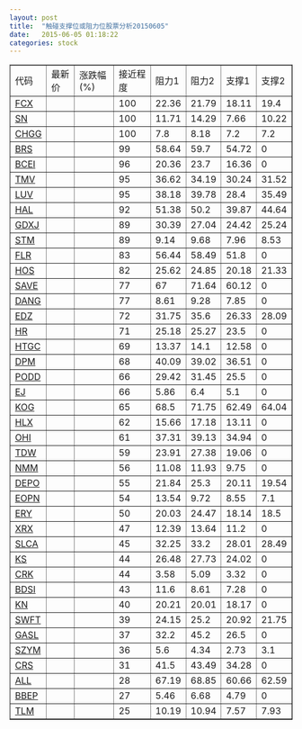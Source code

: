 ```yaml
---
layout: post
title:  "触碰支撑位或阻力位股票分析20150605"
date:   2015-06-05 01:18:22
categories: stock
---
```

<script type="text/javascript">
var stockList = []
stockList.push('gb_fcx');
stockList.push('gb_sn');
stockList.push('gb_chgg');
stockList.push('gb_brs');
stockList.push('gb_bcei');
stockList.push('gb_tmv');
stockList.push('gb_luv');
stockList.push('gb_hal');
stockList.push('gb_gdxj');
stockList.push('gb_stm');
stockList.push('gb_flr');
stockList.push('gb_hos');
stockList.push('gb_save');
stockList.push('gb_dang');
stockList.push('gb_edz');
stockList.push('gb_hr');
stockList.push('gb_htgc');
stockList.push('gb_dpm');
stockList.push('gb_podd');
stockList.push('gb_ej');
stockList.push('gb_kog');
stockList.push('gb_hlx');
stockList.push('gb_ohi');
stockList.push('gb_tdw');
stockList.push('gb_nmm');
stockList.push('gb_depo');
stockList.push('gb_eopn');
stockList.push('gb_ery');
stockList.push('gb_xrx');
stockList.push('gb_slca');
stockList.push('gb_ks');
stockList.push('gb_crk');
stockList.push('gb_bdsi');
stockList.push('gb_kn');
stockList.push('gb_swft');
stockList.push('gb_gasl');
stockList.push('gb_szym');
stockList.push('gb_crs');
stockList.push('gb_all');
stockList.push('gb_bbep');
stockList.push('gb_tlm');
</script>
<table border="1">
 <tr>
 <td>代码</td>
 <td>最新价</td>
 <td>涨跌幅(%)</td>
 <td>接近程度</td>
 <td>阻力1</td>
 <td>阻力2</td>
 <td>支撑1</td>
 <td>支撑2</td>
</tr>
  <tr id="fcx" class="green">
  <td><a href="http://stock.finance.sina.com.cn/usstock/quotes/FCX.html" target="_blank">FCX</a></td><td></td><td></td><td>100</td><td>22.36</td><td>21.79</td><td>18.11</td><td>19.4</td></tr>
  <tr id="sn" class="green">
  <td><a href="http://stock.finance.sina.com.cn/usstock/quotes/SN.html" target="_blank">SN</a></td><td></td><td></td><td>100</td><td>11.71</td><td>14.29</td><td>7.66</td><td>10.22</td></tr>
  <tr id="chgg" class="red">
  <td><a href="http://stock.finance.sina.com.cn/usstock/quotes/CHGG.html" target="_blank">CHGG</a></td><td></td><td></td><td>100</td><td>7.8</td><td>8.18</td><td>7.2</td><td>7.2</td></tr>
  <tr id="brs" class="red">
  <td><a href="http://stock.finance.sina.com.cn/usstock/quotes/BRS.html" target="_blank">BRS</a></td><td></td><td></td><td>99</td><td>58.64</td><td>59.7</td><td>54.72</td><td>0</td></tr>
  <tr id="bcei" class="red">
  <td><a href="http://stock.finance.sina.com.cn/usstock/quotes/BCEI.html" target="_blank">BCEI</a></td><td></td><td></td><td>96</td><td>20.36</td><td>23.7</td><td>16.36</td><td>0</td></tr>
  <tr id="tmv" class="red">
  <td><a href="http://stock.finance.sina.com.cn/usstock/quotes/TMV.html" target="_blank">TMV</a></td><td></td><td></td><td>95</td><td>36.62</td><td>34.19</td><td>30.24</td><td>31.52</td></tr>
  <tr id="luv" class="red">
  <td><a href="http://stock.finance.sina.com.cn/usstock/quotes/LUV.html" target="_blank">LUV</a></td><td></td><td></td><td>95</td><td>38.18</td><td>39.78</td><td>28.4</td><td>35.49</td></tr>
  <tr id="hal" class="green">
  <td><a href="http://stock.finance.sina.com.cn/usstock/quotes/HAL.html" target="_blank">HAL</a></td><td></td><td></td><td>92</td><td>51.38</td><td>50.2</td><td>39.87</td><td>44.64</td></tr>
  <tr id="gdxj" class="green">
  <td><a href="http://stock.finance.sina.com.cn/usstock/quotes/GDXJ.html" target="_blank">GDXJ</a></td><td></td><td></td><td>89</td><td>30.39</td><td>27.04</td><td>24.42</td><td>25.24</td></tr>
  <tr id="stm" class="green">
  <td><a href="http://stock.finance.sina.com.cn/usstock/quotes/STM.html" target="_blank">STM</a></td><td></td><td></td><td>89</td><td>9.14</td><td>9.68</td><td>7.96</td><td>8.53</td></tr>
  <tr id="flr" class="red">
  <td><a href="http://stock.finance.sina.com.cn/usstock/quotes/FLR.html" target="_blank">FLR</a></td><td></td><td></td><td>83</td><td>56.44</td><td>58.49</td><td>51.8</td><td>0</td></tr>
  <tr id="hos" class="green">
  <td><a href="http://stock.finance.sina.com.cn/usstock/quotes/HOS.html" target="_blank">HOS</a></td><td></td><td></td><td>82</td><td>25.62</td><td>24.85</td><td>20.18</td><td>21.33</td></tr>
  <tr id="save" class="red">
  <td><a href="http://stock.finance.sina.com.cn/usstock/quotes/SAVE.html" target="_blank">SAVE</a></td><td></td><td></td><td>77</td><td>67</td><td>71.64</td><td>60.12</td><td>0</td></tr>
  <tr id="dang" class="red">
  <td><a href="http://stock.finance.sina.com.cn/usstock/quotes/DANG.html" target="_blank">DANG</a></td><td></td><td></td><td>77</td><td>8.61</td><td>9.28</td><td>7.85</td><td>0</td></tr>
  <tr id="edz" class="red">
  <td><a href="http://stock.finance.sina.com.cn/usstock/quotes/EDZ.html" target="_blank">EDZ</a></td><td></td><td></td><td>72</td><td>31.75</td><td>35.6</td><td>26.33</td><td>28.09</td></tr>
  <tr id="hr" class="green">
  <td><a href="http://stock.finance.sina.com.cn/usstock/quotes/HR.html" target="_blank">HR</a></td><td></td><td></td><td>71</td><td>25.18</td><td>25.27</td><td>23.5</td><td>0</td></tr>
  <tr id="htgc" class="green">
  <td><a href="http://stock.finance.sina.com.cn/usstock/quotes/HTGC.html" target="_blank">HTGC</a></td><td></td><td></td><td>69</td><td>13.37</td><td>14.1</td><td>12.58</td><td>0</td></tr>
  <tr id="dpm" class="green">
  <td><a href="http://stock.finance.sina.com.cn/usstock/quotes/DPM.html" target="_blank">DPM</a></td><td></td><td></td><td>68</td><td>40.09</td><td>39.02</td><td>36.51</td><td>0</td></tr>
  <tr id="podd" class="red">
  <td><a href="http://stock.finance.sina.com.cn/usstock/quotes/PODD.html" target="_blank">PODD</a></td><td></td><td></td><td>66</td><td>29.42</td><td>31.45</td><td>25.5</td><td>0</td></tr>
  <tr id="ej" class="red">
  <td><a href="http://stock.finance.sina.com.cn/usstock/quotes/EJ.html" target="_blank">EJ</a></td><td></td><td></td><td>66</td><td>5.86</td><td>6.4</td><td>5.1</td><td>0</td></tr>
  <tr id="kog" class="green">
  <td><a href="http://stock.finance.sina.com.cn/usstock/quotes/KOG.html" target="_blank">KOG</a></td><td></td><td></td><td>65</td><td>68.5</td><td>71.75</td><td>62.49</td><td>64.04</td></tr>
  <tr id="hlx" class="red">
  <td><a href="http://stock.finance.sina.com.cn/usstock/quotes/HLX.html" target="_blank">HLX</a></td><td></td><td></td><td>62</td><td>15.66</td><td>17.18</td><td>13.11</td><td>0</td></tr>
  <tr id="ohi" class="green">
  <td><a href="http://stock.finance.sina.com.cn/usstock/quotes/OHI.html" target="_blank">OHI</a></td><td></td><td></td><td>61</td><td>37.31</td><td>39.13</td><td>34.94</td><td>0</td></tr>
  <tr id="tdw" class="red">
  <td><a href="http://stock.finance.sina.com.cn/usstock/quotes/TDW.html" target="_blank">TDW</a></td><td></td><td></td><td>59</td><td>23.91</td><td>27.38</td><td>19.06</td><td>0</td></tr>
  <tr id="nmm" class="red">
  <td><a href="http://stock.finance.sina.com.cn/usstock/quotes/NMM.html" target="_blank">NMM</a></td><td></td><td></td><td>56</td><td>11.08</td><td>11.93</td><td>9.75</td><td>0</td></tr>
  <tr id="depo" class="red">
  <td><a href="http://stock.finance.sina.com.cn/usstock/quotes/DEPO.html" target="_blank">DEPO</a></td><td></td><td></td><td>55</td><td>21.84</td><td>25.3</td><td>20.11</td><td>19.54</td></tr>
  <tr id="eopn" class="green">
  <td><a href="http://stock.finance.sina.com.cn/usstock/quotes/EOPN.html" target="_blank">EOPN</a></td><td></td><td></td><td>54</td><td>13.54</td><td>9.72</td><td>8.55</td><td>7.1</td></tr>
  <tr id="ery" class="red">
  <td><a href="http://stock.finance.sina.com.cn/usstock/quotes/ERY.html" target="_blank">ERY</a></td><td></td><td></td><td>50</td><td>20.03</td><td>24.47</td><td>18.14</td><td>18.5</td></tr>
  <tr id="xrx" class="green">
  <td><a href="http://stock.finance.sina.com.cn/usstock/quotes/XRX.html" target="_blank">XRX</a></td><td></td><td></td><td>47</td><td>12.39</td><td>13.64</td><td>11.2</td><td>0</td></tr>
  <tr id="slca" class="red">
  <td><a href="http://stock.finance.sina.com.cn/usstock/quotes/SLCA.html" target="_blank">SLCA</a></td><td></td><td></td><td>45</td><td>32.25</td><td>33.2</td><td>28.01</td><td>28.49</td></tr>
  <tr id="ks" class="red">
  <td><a href="http://stock.finance.sina.com.cn/usstock/quotes/KS.html" target="_blank">KS</a></td><td></td><td></td><td>44</td><td>26.48</td><td>27.73</td><td>24.02</td><td>0</td></tr>
  <tr id="crk" class="red">
  <td><a href="http://stock.finance.sina.com.cn/usstock/quotes/CRK.html" target="_blank">CRK</a></td><td></td><td></td><td>44</td><td>3.58</td><td>5.09</td><td>3.32</td><td>0</td></tr>
  <tr id="bdsi" class="red">
  <td><a href="http://stock.finance.sina.com.cn/usstock/quotes/BDSI.html" target="_blank">BDSI</a></td><td></td><td></td><td>43</td><td>11.6</td><td>8.61</td><td>7.28</td><td>0</td></tr>
  <tr id="kn" class="red">
  <td><a href="http://stock.finance.sina.com.cn/usstock/quotes/KN.html" target="_blank">KN</a></td><td></td><td></td><td>40</td><td>20.21</td><td>20.01</td><td>18.17</td><td>0</td></tr>
  <tr id="swft" class="red">
  <td><a href="http://stock.finance.sina.com.cn/usstock/quotes/SWFT.html" target="_blank">SWFT</a></td><td></td><td></td><td>39</td><td>24.15</td><td>25.2</td><td>20.92</td><td>21.75</td></tr>
  <tr id="gasl" class="green">
  <td><a href="http://stock.finance.sina.com.cn/usstock/quotes/GASL.html" target="_blank">GASL</a></td><td></td><td></td><td>37</td><td>32.2</td><td>45.2</td><td>26.5</td><td>0</td></tr>
  <tr id="szym" class="green">
  <td><a href="http://stock.finance.sina.com.cn/usstock/quotes/SZYM.html" target="_blank">SZYM</a></td><td></td><td></td><td>36</td><td>5.6</td><td>4.34</td><td>2.73</td><td>3.1</td></tr>
  <tr id="crs" class="red">
  <td><a href="http://stock.finance.sina.com.cn/usstock/quotes/CRS.html" target="_blank">CRS</a></td><td></td><td></td><td>31</td><td>41.5</td><td>43.49</td><td>34.28</td><td>0</td></tr>
  <tr id="all" class="red">
  <td><a href="http://stock.finance.sina.com.cn/usstock/quotes/ALL.html" target="_blank">ALL</a></td><td></td><td></td><td>28</td><td>67.19</td><td>68.85</td><td>60.66</td><td>62.59</td></tr>
  <tr id="bbep" class="red">
  <td><a href="http://stock.finance.sina.com.cn/usstock/quotes/BBEP.html" target="_blank">BBEP</a></td><td></td><td></td><td>27</td><td>5.46</td><td>6.68</td><td>4.79</td><td>0</td></tr>
  <tr id="tlm" class="green">
  <td><a href="http://stock.finance.sina.com.cn/usstock/quotes/TLM.html" target="_blank">TLM</a></td><td></td><td></td><td>25</td><td>10.19</td><td>10.94</td><td>7.57</td><td>7.93</td></tr>
</table>
